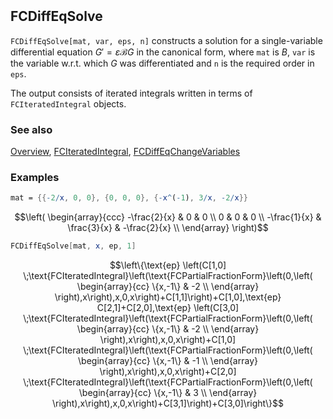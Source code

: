 ```mathematica
 
```

## FCDiffEqSolve

`FCDiffEqSolve[mat, var, eps, n]` constructs a solution for a single-variable differential equation $G' = \varepsilon \mathcal{B} G$ in the canonical form, where `mat` is $B$, `var` is the variable w.r.t. which $G$ was differentiated and `n` is the required order in `eps`.

The output consists of iterated integrals written in terms of `FCIteratedIntegral` objects.

### See also

[Overview](Extra/FeynCalc.md), [FCIteratedIntegral](FCIteratedIntegral.md), [FCDiffEqChangeVariables](FCDiffEqChangeVariables.md)

### Examples

```mathematica
mat = {{-2/x, 0, 0}, {0, 0, 0}, {-x^(-1), 3/x, -2/x}}
```

$$\left(
\begin{array}{ccc}
 -\frac{2}{x} & 0 & 0 \\
 0 & 0 & 0 \\
 -\frac{1}{x} & \frac{3}{x} & -\frac{2}{x} \\
\end{array}
\right)$$

```mathematica
FCDiffEqSolve[mat, x, ep, 1]
```

$$\left\{\text{ep} \left(C[1,0] \;\text{FCIteratedIntegral}\left(\text{FCPartialFractionForm}\left(0,\left(
\begin{array}{cc}
 \{x,-1\} & -2 \\
\end{array}
\right),x\right),x,0,x\right)+C[1,1]\right)+C[1,0],\text{ep} C[2,1]+C[2,0],\text{ep} \left(C[3,0] \;\text{FCIteratedIntegral}\left(\text{FCPartialFractionForm}\left(0,\left(
\begin{array}{cc}
 \{x,-1\} & -2 \\
\end{array}
\right),x\right),x,0,x\right)+C[1,0] \;\text{FCIteratedIntegral}\left(\text{FCPartialFractionForm}\left(0,\left(
\begin{array}{cc}
 \{x,-1\} & -1 \\
\end{array}
\right),x\right),x,0,x\right)+C[2,0] \;\text{FCIteratedIntegral}\left(\text{FCPartialFractionForm}\left(0,\left(
\begin{array}{cc}
 \{x,-1\} & 3 \\
\end{array}
\right),x\right),x,0,x\right)+C[3,1]\right)+C[3,0]\right\}$$
